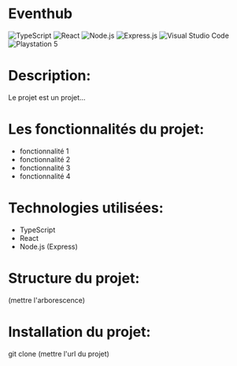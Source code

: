# Eventhub
![TypeScript](https://img.shields.io/badge/typescript-%23007ACC.svg?style=for-the-badge&logo=typescript&logoColor=white)
![React](https://img.shields.io/badge/react-%2320232a.svg?style=for-the-badge&logo=react&logoColor=%2361DAFB)
![Node.js](https://img.shields.io/badge/Node.js-339933?style=for-the-badge&logo=nodedotjs&logoColor=white)
![Express.js](https://img.shields.io/badge/express.js-%23404d59.svg?style=for-the-badge&logo=express&logoColor=%2361DAFB)
![Visual Studio Code](https://img.shields.io/badge/Visual%20Studio%20Code-0078d7.svg?style=for-the-badge&logo=visual-studio-code&logoColor=white)
![Playstation 5](https://img.shields.io/badge/Playstation%205-003791?style=for-the-badge&logo=playstation-5&logoColor=white)
# Description:
Le projet est un projet...

# Les fonctionnalités du projet:
- fonctionnalité 1  
- fonctionnalité 2  
- fonctionnalité 3  
- fonctionnalité 4  

# Technologies utilisées:
- TypeScript  
- React  
- Node.js (Express)  

# Structure du projet:
(mettre l'arborescence)

# Installation du projet:
git clone (mettre l'url du projet) 
